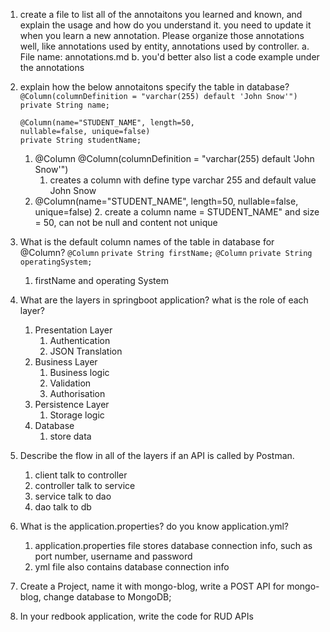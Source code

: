 1. create a file to list all of the annotaitons you learned and known, and explain the usage and how do you understand it. you need to update it when you learn a new annotation. Please organize those annotations well, like annotations used by entity, annotations used by controller.
	a. File name: annotations.md
	b. you'd better also list a code example under the annotations
2. explain how the below annotaitons specify the table in database?  
	`@Column(columnDefinition = "varchar(255) default 'John Snow'")`  
	`private String name;`  
  
	`@Column(name="STUDENT_NAME", length=50, `  
	`nullable=false, unique=false)`  
	`private String studentName;`  

	1. @Column @Column(columnDefinition = "varchar(255) default 'John Snow'")
		1. creates a column with define type varchar 255 and default value John Snow
	2. @Column(name="STUDENT_NAME", length=50, nullable=false, unique=false)
		2. create a column name = STUDENT_NAME" and size = 50, can not be null and content not unique
3. What is the default column names of the table in database for  @Column?
	`@Column`
	`private String firstName;`
	`@Column`
	`private String operatingSystem;`
	1. firstName and operating System
4. What are the layers in springboot application? what is the role of each layer?
	1. Presentation Layer
		1. Authentication
		2. JSON Translation
	2. Business Layer
		1. Business logic
		2. Validation
		3. Authorisation
	3. Persistence Layer
		1. Storage logic
	4. Database 
		1. store data

5. Describe the flow in all of the layers if an API is called by Postman.
	1. client talk to controller
	2. controller talk to service
	3. service talk to dao
	4. dao talk to db
6. What is the application.properties? do you know application.yml?
	1. application.properties file stores database connection info, such as port number, username and password
	2. yml file also contains database connection info
7. Create a Project, name it with mongo-blog, write a POST API for mongo-blog, change database to MongoDB;

8.  In your redbook application, write the code for RUD APIs




